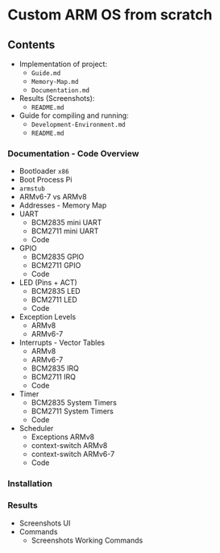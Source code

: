 # Custom ARM OS from scratch

## Contents
- Implementation of project:
    - `Guide.md`
    - `Memory-Map.md`
    - `Documentation.md`
- Results (Screenshots):
    - `README.md`
- Guide for compiling and running:
    - `Development-Environment.md`
    - `README.md`


### Documentation - Code Overview
- Bootloader `x86`
- Boot Process Pi
- `armstub`
- ARMv6-7 vs ARMv8
- Addresses - Memory Map
- UART
    - BCM2835 mini UART
    - BCM2711 mini UART
    - Code
- GPIO
    - BCM2835 GPIO
    - BCM2711 GPIO
    - Code
- LED (Pins + ACT)
    - BCM2835 LED
    - BCM2711 LED
    - Code
- Exception Levels
    - ARMv8
    - ARMv6-7
- Interrupts - Vector Tables
    - ARMv8
    - ARMv6-7
    - BCM2835 IRQ
    - BCM2711 IRQ
    - Code
- Timer
    - BCM2835 System Timers
    - BCM2711 System Timers
    - Code
- Scheduler
    - Exceptions ARMv8
    - context-switch ARMv8
    - context-switch ARMv6-7
    - Code

### Installation


### Results
- Screenshots UI
- Commands
    - Screenshots Working Commands
